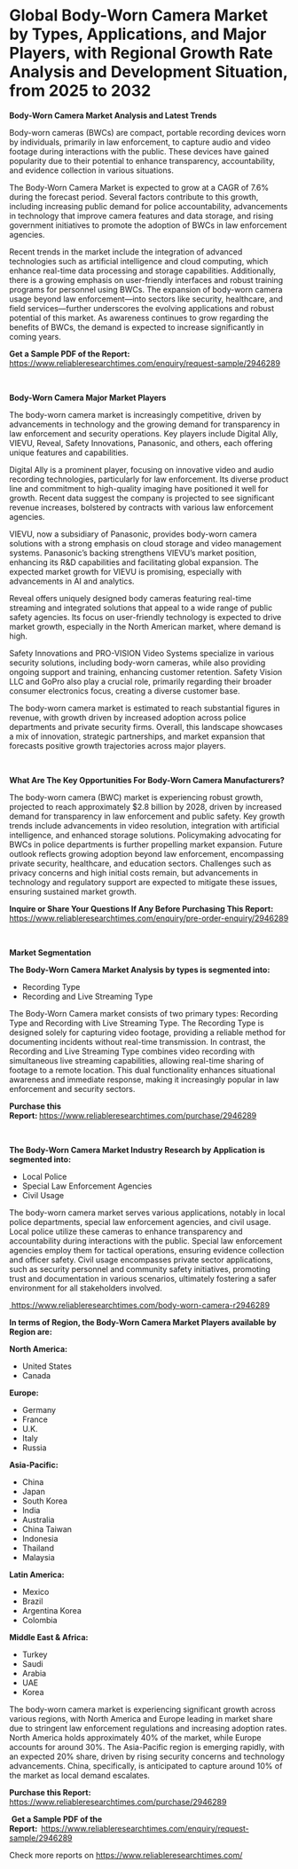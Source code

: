 <p><h1>Global Body-Worn Camera Market by Types, Applications, and Major Players, with Regional Growth Rate Analysis and Development Situation, from 2025 to 2032</h1></p><p><strong>Body-Worn Camera Market Analysis and Latest Trends</strong></p>
<p><p>Body-worn cameras (BWCs) are compact, portable recording devices worn by individuals, primarily in law enforcement, to capture audio and video footage during interactions with the public. These devices have gained popularity due to their potential to enhance transparency, accountability, and evidence collection in various situations. </p><p>The Body-Worn Camera Market is expected to grow at a CAGR of 7.6% during the forecast period. Several factors contribute to this growth, including increasing public demand for police accountability, advancements in technology that improve camera features and data storage, and rising government initiatives to promote the adoption of BWCs in law enforcement agencies. </p><p>Recent trends in the market include the integration of advanced technologies such as artificial intelligence and cloud computing, which enhance real-time data processing and storage capabilities. Additionally, there is a growing emphasis on user-friendly interfaces and robust training programs for personnel using BWCs. The expansion of body-worn camera usage beyond law enforcement—into sectors like security, healthcare, and field services—further underscores the evolving applications and robust potential of this market. As awareness continues to grow regarding the benefits of BWCs, the demand is expected to increase significantly in coming years.</p></p>
<p><strong>Get a Sample PDF of the Report:&nbsp;</strong> <a href="https://www.reliableresearchtimes.com/enquiry/request-sample/2946289?utm_campaign=1950&utm_medium=2&utm_source=Github&utm_content=ia&utm_term=11032025&utm_id=body-worn-camera">https://www.reliableresearchtimes.com/enquiry/request-sample/2946289</a></p>
<p>&nbsp;</p>
<p><strong>Body-Worn Camera Major Market Players</strong></p>
<p><p>The body-worn camera market is increasingly competitive, driven by advancements in technology and the growing demand for transparency in law enforcement and security operations. Key players include Digital Ally, VIEVU, Reveal, Safety Innovations, Panasonic, and others, each offering unique features and capabilities.</p><p>Digital Ally is a prominent player, focusing on innovative video and audio recording technologies, particularly for law enforcement. Its diverse product line and commitment to high-quality imaging have positioned it well for growth. Recent data suggest the company is projected to see significant revenue increases, bolstered by contracts with various law enforcement agencies.</p><p>VIEVU, now a subsidiary of Panasonic, provides body-worn camera solutions with a strong emphasis on cloud storage and video management systems. Panasonic’s backing strengthens VIEVU’s market position, enhancing its R&D capabilities and facilitating global expansion. The expected market growth for VIEVU is promising, especially with advancements in AI and analytics.</p><p>Reveal offers uniquely designed body cameras featuring real-time streaming and integrated solutions that appeal to a wide range of public safety agencies. Its focus on user-friendly technology is expected to drive market growth, especially in the North American market, where demand is high.</p><p>Safety Innovations and PRO-VISION Video Systems specialize in various security solutions, including body-worn cameras, while also providing ongoing support and training, enhancing customer retention. Safety Vision LLC and GoPro also play a crucial role, primarily regarding their broader consumer electronics focus, creating a diverse customer base.</p><p>The body-worn camera market is estimated to reach substantial figures in revenue, with growth driven by increased adoption across police departments and private security firms. Overall, this landscape showcases a mix of innovation, strategic partnerships, and market expansion that forecasts positive growth trajectories across major players.</p></p>
<p>&nbsp;</p>
<p><strong>What Are The Key Opportunities For Body-Worn Camera Manufacturers?</strong></p>
<p><p>The body-worn camera (BWC) market is experiencing robust growth, projected to reach approximately $2.8 billion by 2028, driven by increased demand for transparency in law enforcement and public safety. Key growth trends include advancements in video resolution, integration with artificial intelligence, and enhanced storage solutions. Policymaking advocating for BWCs in police departments is further propelling market expansion. Future outlook reflects growing adoption beyond law enforcement, encompassing private security, healthcare, and education sectors. Challenges such as privacy concerns and high initial costs remain, but advancements in technology and regulatory support are expected to mitigate these issues, ensuring sustained market growth.</p></p>
<p><strong>Inquire or Share Your Questions If Any Before Purchasing This Report:</strong> <a href="https://www.reliableresearchtimes.com/enquiry/pre-order-enquiry/2946289?utm_campaign=1950&utm_medium=2&utm_source=Github&utm_content=ia&utm_term=11032025&utm_id=body-worn-camera">https://www.reliableresearchtimes.com/enquiry/pre-order-enquiry/2946289</a></p>
<p>&nbsp;</p>
<p><strong>Market Segmentation</strong></p>
<p><strong>The Body-Worn Camera Market Analysis by types is segmented into:</strong></p>
<p><ul><li>Recording Type</li><li>Recording and Live Streaming Type</li></ul></p>
<p><p>The Body-Worn Camera market consists of two primary types: Recording Type and Recording with Live Streaming Type. The Recording Type is designed solely for capturing video footage, providing a reliable method for documenting incidents without real-time transmission. In contrast, the Recording and Live Streaming Type combines video recording with simultaneous live streaming capabilities, allowing real-time sharing of footage to a remote location. This dual functionality enhances situational awareness and immediate response, making it increasingly popular in law enforcement and security sectors.</p></p>
<p><strong>Purchase this Report:&nbsp;</strong><a href="https://www.reliableresearchtimes.com/purchase/2946289?utm_campaign=1950&utm_medium=2&utm_source=Github&utm_content=ia&utm_term=11032025&utm_id=body-worn-camera">https://www.reliableresearchtimes.com/purchase/2946289</a></p>
<p>&nbsp;</p>
<p><strong>The Body-Worn Camera Market Industry Research by Application is segmented into:</strong></p>
<p><ul><li>Local Police</li><li>Special Law Enforcement Agencies</li><li>Civil Usage</li></ul></p>
<p><p>The body-worn camera market serves various applications, notably in local police departments, special law enforcement agencies, and civil usage. Local police utilize these cameras to enhance transparency and accountability during interactions with the public. Special law enforcement agencies employ them for tactical operations, ensuring evidence collection and officer safety. Civil usage encompasses private sector applications, such as security personnel and community safety initiatives, promoting trust and documentation in various scenarios, ultimately fostering a safer environment for all stakeholders involved.</p></p>
<p><a href="https://www.reliableresearchtimes.com/body-worn-camera-r2946289?utm_campaign=1950&utm_medium=2&utm_source=Github&utm_content=ia&utm_term=11032025&utm_id=body-worn-camera">&nbsp;https://www.reliableresearchtimes.com/body-worn-camera-r2946289</a></p>
<p><strong>In terms of Region, the Body-Worn Camera Market Players available by Region are:</strong></p>
<p>
    <p> <strong> North America: </strong>
        <ul>
            <li>United States</li>
            <li>Canada</li>
        </ul>
        </p> 
    <p> <strong> Europe: </strong>
        <ul>
            <li>Germany</li>
            <li>France</li>
            <li>U.K.</li>
            <li>Italy</li>
            <li>Russia</li>
        </ul>
        </p> 
    <p> <strong> Asia-Pacific: </strong>
        <ul>
            <li>China</li>
            <li>Japan</li>
            <li>South Korea</li>
            <li>India</li>
            <li>Australia</li>
            <li>China Taiwan</li>
            <li>Indonesia</li>
            <li>Thailand</li>
            <li>Malaysia</li>
        </ul>
        </p> 
    <p> <strong> Latin America: </strong>
        <ul>
            <li>Mexico</li>
            <li>Brazil</li>
            <li>Argentina Korea</li>
            <li>Colombia</li>
        </ul>
        </p> 
    <p> <strong> Middle East & Africa: </strong>
        <ul>
            <li>Turkey</li>
            <li>Saudi</li>
            <li>Arabia</li>
            <li>UAE</li>
            <li>Korea</li>
        </ul>
    </p>
    </p>
<p><p>The body-worn camera market is experiencing significant growth across various regions, with North America and Europe leading in market share due to stringent law enforcement regulations and increasing adoption rates. North America holds approximately 40% of the market, while Europe accounts for around 30%. The Asia-Pacific region is emerging rapidly, with an expected 20% share, driven by rising security concerns and technology advancements. China, specifically, is anticipated to capture around 10% of the market as local demand escalates.</p></p>
<p><strong>Purchase this Report: </strong><a href="https://www.reliableresearchtimes.com/purchase/2946289?utm_campaign=1950&utm_medium=2&utm_source=Github&utm_content=ia&utm_term=11032025&utm_id=body-worn-camera">https://www.reliableresearchtimes.com/purchase/2946289</a></p>
<p>&nbsp;<strong>Get a Sample PDF of the Report:&nbsp;&nbsp;</strong><a href="https://www.reliableresearchtimes.com/enquiry/request-sample/2946289?utm_campaign=1950&utm_medium=2&utm_source=Github&utm_content=ia&utm_term=11032025&utm_id=body-worn-camera">https://www.reliableresearchtimes.com/enquiry/request-sample/2946289</a></p>
<p><strong></strong></p>
<p>Check more reports on <a href="https://www.reliableresearchtimes.com/?utm_campaign=1950&utm_medium=2&utm_source=Github&utm_content=ia&utm_term=11032025&utm_id=body-worn-camera">https://www.reliableresearchtimes.com/</a></p>